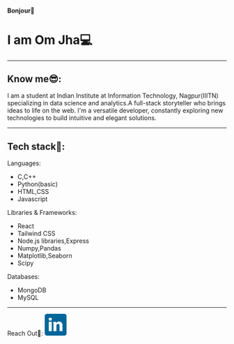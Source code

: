 #### Bonjour👋
# I am Om Jha💻

---

## Know me😎:  
I am a student at Indian Institute at Information Technology, Nagpur(IIITN) specializing in data science and analytics.A full-stack storyteller who brings ideas to life on the web. I'm a versatile developer, constantly exploring new technologies to build intuitive and elegant solutions.

---

## Tech stack🚀:  
Languages:
- C,C++
- Python(basic)
- HTML,CSS
- Javascript

Libraries & Frameworks:
- React
- Tailwind CSS
- Node.js libraries,Express
- Numpy,Pandas
- Matplotlib,Seaborn
- Scipy

Databases:
- MongoDB
- MySQL

---

Reach Out🤝:
<a href='https://www.linkedin.com/in/omvatsal'><img height="50" width="50" src='/assets/linkedin.jpg' alt="linkedin"/></a>






